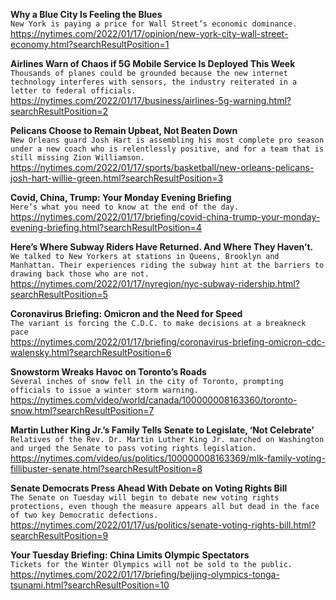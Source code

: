 **Why a Blue City Is Feeling the Blues**\
`New York is paying a price for Wall Street’s economic dominance.`\
https://nytimes.com/2022/01/17/opinion/new-york-city-wall-street-economy.html?searchResultPosition=1

**Airlines Warn of Chaos if 5G Mobile Service Is Deployed This Week**\
`Thousands of planes could be grounded because the new internet technology interferes with sensors, the industry reiterated in a letter to federal officials.`\
https://nytimes.com/2022/01/17/business/airlines-5g-warning.html?searchResultPosition=2

**Pelicans Choose to Remain Upbeat, Not Beaten Down**\
`New Orleans guard Josh Hart is assembling his most complete pro season under a new coach who is relentlessly positive, and for a team that is still missing Zion Williamson.`\
https://nytimes.com/2022/01/17/sports/basketball/new-orleans-pelicans-josh-hart-willie-green.html?searchResultPosition=3

**Covid, China, Trump: Your Monday Evening Briefing**\
`Here’s what you need to know at the end of the day.`\
https://nytimes.com/2022/01/17/briefing/covid-china-trump-your-monday-evening-briefing.html?searchResultPosition=4

**Here’s Where Subway Riders Have Returned. And Where They Haven’t.**\
`We talked to New Yorkers at stations in Queens, Brooklyn and Manhattan. Their experiences riding the subway hint at the barriers to drawing back those who are not.`\
https://nytimes.com/2022/01/17/nyregion/nyc-subway-ridership.html?searchResultPosition=5

**Coronavirus Briefing: Omicron and the Need for Speed**\
`The variant is forcing the C.D.C. to make decisions at a breakneck pace`\
https://nytimes.com/2022/01/17/briefing/coronavirus-briefing-omicron-cdc-walensky.html?searchResultPosition=6

**Snowstorm Wreaks Havoc on Toronto’s Roads**\
`Several inches of snow fell in the city of Toronto, prompting officials to issue a winter storm warning.`\
https://nytimes.com/video/world/canada/100000008163360/toronto-snow.html?searchResultPosition=7

**Martin Luther King Jr.’s Family Tells Senate to Legislate, ‘Not Celebrate’**\
`Relatives of the Rev. Dr. Martin Luther King Jr. marched on Washington and urged the Senate to pass voting rights legislation.`\
https://nytimes.com/video/us/politics/100000008163369/mlk-family-voting-fillibuster-senate.html?searchResultPosition=8

**Senate Democrats Press Ahead With Debate on Voting Rights Bill**\
`The Senate on Tuesday will begin to debate new voting rights protections, even though the measure appears all but dead in the face of two key Democratic defections.`\
https://nytimes.com/2022/01/17/us/politics/senate-voting-rights-bill.html?searchResultPosition=9

**Your Tuesday Briefing: China Limits Olympic Spectators**\
`Tickets for the Winter Olympics will not be sold to the public.`\
https://nytimes.com/2022/01/17/briefing/beijing-olympics-tonga-tsunami.html?searchResultPosition=10

